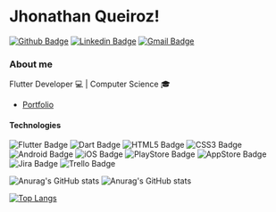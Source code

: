 # Jhonathan Queiroz!

[![Github Badge](https://img.shields.io/badge/GitHub-100000?style=for-the-badge&logo=github&logoColor=white&link=https://github.com/jhonathanqz)](https://github.com/jhonathanqz)
[![Linkedin Badge](https://img.shields.io/badge/LinkedIn-0077B5?style=for-the-badge&logo=linkedin&logoColor=white&link=https://www.linkedin.com/in/jhonathan-queiroz-747365161/)](https://www.linkedin.com/in/jhonathan-queiroz-747365161/)
[![Gmail Badge](https://img.shields.io/badge/Gmail-D14836?style=for-the-badge&logo=gmail&logoColor=white&link=mailto:jhonathanqz011@gmail.com)](mailto:jhonathanqz011@gmail.com)


### About me
Flutter Developer 💻  | 
Computer Science 🎓
- [Portfolio](https://jhonathanqz.github.io/portfolio/)
#### Technologies
![Flutter Badge](https://img.shields.io/badge/Flutter-02569B?style=for-the-badge&logo=flutter&logoColor=white)
![Dart Badge](https://img.shields.io/badge/Dart-0175C2?style=for-the-badge&logo=dart&logoColor=white)
![HTML5 Badge](https://img.shields.io/badge/HTML5-E34F26?style=for-the-badge&logo=html5&logoColor=white)
![CSS3 Badge](https://img.shields.io/badge/CSS3-1572B6?style=for-the-badge&logo=css3&logoColor=white)
![Android Badge](https://img.shields.io/badge/Android-3DDC84?style=for-the-badge&logo=android&logoColor=white)
![iOS Badge](https://img.shields.io/badge/iOS-000000?style=for-the-badge&logo=ios&logoColor=white)
![PlayStore Badge](https://img.shields.io/badge/Google_Play-414141?style=for-the-badge&logo=google-play&logoColor=white)
![AppStore Badge](https://img.shields.io/badge/App_Store-0D96F6?style=for-the-badge&logo=app-store&logoColor=white)
</br>
![Jira Badge](https://img.shields.io/badge/Jira-0052CC?style=for-the-badge&logo=Jira&logoColor=white)
![Trello Badge](https://img.shields.io/badge/Trello-0052CC?style=for-the-badge&logo=trello&logoColor=white)


![Anurag's GitHub stats](https://github-readme-stats.vercel.app/api?username=jhonathanqz&show_icons=true&theme=radical)
![Anurag's GitHub stats](https://github-readme-stats.vercel.app/api?username=jhonathanqz&show_icons=true)

[![Top Langs](https://github-readme-stats.vercel.app/api/top-langs/?username=jhonathanqz&layout=compact)](https://github.com/jhonathanqz/github-readme-stats)


